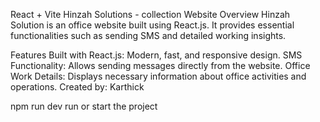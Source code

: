 React + Vite
Hinzah Solutions - collection Website
Overview
Hinzah Solution is an office website built using React.js. It provides essential functionalities such as sending SMS and detailed working insights.

Features
Built with React.js: Modern, fast, and responsive design.
SMS Functionality: Allows sending messages directly from the website.
Office Work Details: Displays necessary information about office activities and operations.
Created by: Karthick

npm run dev
run or start the project
